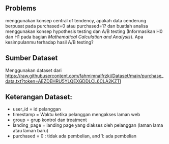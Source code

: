 ## Problems
menggunakan konsep central of tendency, apakah data cenderung berpusat pada purchased=0 atau purchased=1? dan buatlah analisa menggunakan konsep hypothesis testing dan A/B testing (Informasikan H0 dan H1 pada bagian *Mathematical Calculation and Analysis*). Apa kesimpulanmu terhadap hasil A/B testing?

## Sumber Dataset
Menggunakan dataset dari https://raw.githubusercontent.com/fahmimnalfrzki/Dataset/main/purchase_data.txt?token=AEZDEHRU5YLQEXGDDLCL6CLA2KZTI

## Keterangan Dataset:
- user_id = id pelanggan
- timestamp = Waktu ketika pelanggan mengakses laman web
- group = grup kontrol dan treatment
- landing_page = landing page yang diakses oleh pelanggan (laman lama atau laman baru)
- purchased = 0 : tidak ada pembelian, and 1: ada pembelian
